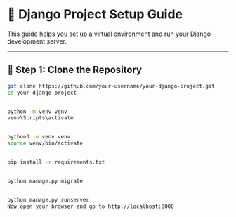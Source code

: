 # 🐍 Django Project Setup Guide

This guide helps you set up a virtual environment and run your Django development server.

---

## 📁 Step 1: Clone the Repository

```bash
git clone https://github.com/your-username/your-django-project.git
cd your-django-project


python -m venv venv
venv\Scripts\activate


python3 -m venv venv
source venv/bin/activate


pip install -r requirements.txt


python manage.py migrate


python manage.py runserver
Now open your browser and go to http://localhost:8000
